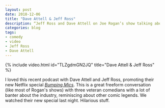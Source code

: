 ```yaml
---
layout: post
date: 2018-12-06
title: "Dave Attell & Jeff Ross"
description: “Jeff Ross and Dave Attell on Joe Rogan’s show talking about their new Netflix special.”
categories: blog
tags:
- comedy
- video
- Jeff Ross
- Dave Attell
---
```


{% include video.html id="TLZgdmGN2JQ" title="Dave Attell & Jeff Ross" %}

I loved this recent podcast with Dave Attell and Jeff Ross, promoting their new Netflix special _[Bumping Mics](https://www.netflix.com/title/80216094)_. This is a great freeform conversation (like most of Rogan's shows) with three veteran comedians with a lot of banter about the industry, reminiscing about other comic legends. We watched their new special last night. Hilarious stuff.
